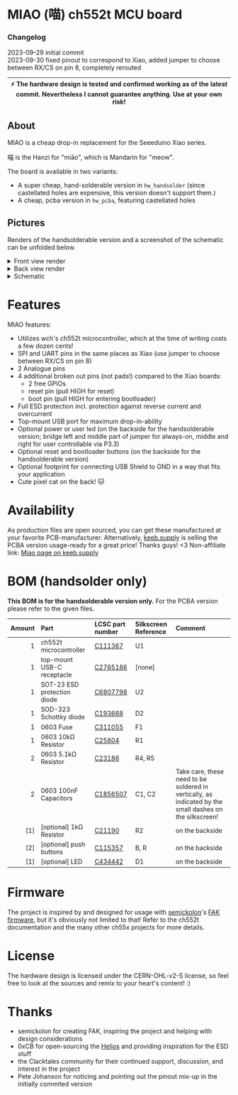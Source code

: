 # MIAO (喵) ch552t MCU board

### Changelog
2023-09-29 initial commit  
2023-09-30 fixed pinout to correspond to Xiao, added jumper to choose between RX/CS on pin 8, completely rerouted

| :zap: The hardware design is tested and confirmed working as of the latest commit. Nevertheless I cannot guarantee anything. **Use at your own risk!** |
|---|

## About
MIAO is a cheap drop-in replacement for the Seeeduino Xiao series.

喵 is the Hanzi for "miāo", which is Mandarin for "meow".

The board is available in two variants:
- A super cheap, hand-solderable version in `hw_handsolder` (since castellated holes are expensive, this version doesn't support them.)
- A cheap, pcba version in `hw_pcba`, featuring castellated holes

## Pictures
Renders of the handsolderable version and a screenshot of the schematic can be unfolded below.

<details>
<summary> Front view render </summary>

![miaofront](https://github.com/kilipan/miao/blob/main/img/miao_3d_front.png?raw=true)

</details>
<details>
<summary> Back view render </summary>

![miaoback](https://github.com/kilipan/miao/blob/main/img/miao_3d_back.png?raw=true)

</details>
<details>
<summary> Schematic </summary>

![miaoschematic](https://github.com/kilipan/miao/blob/main/img/miao_schematic.png?raw=true)

</details>

# Features
MIAO features:
- Utilizes wch's ch552t microcontroller, which at the time of writing costs a few dozen cents! 
- SPI and UART pins in the same places as Xiao (use jumper to choose between RX/CS on pin 8)
- 2 Analogue pins
- 4 additional broken out pins (not pads!) compared to the Xiao boards:
  - 2 free GPIOs
  - reset pin (pull HIGH for reset)
  - boot pin (pull HIGH for entering bootloader)
- Full ESD protection incl. protection against reverse current and overcurrent
- Top-mount USB port for maximum drop-in-ability
- Optional power or user led (on the backside for the handsolderable version; bridge left and middle part of jumper for always-on, middle and right for user controllable via P3.3)
- Optional reset and bootloader buttons (on the backside for the handsolderable version)
- Optional footprint for connecting USB Shield to GND in a way that fits your application
- Cute pixel cat on the back! 🐱

# Availability
As production files are open sourced, you can get these manufactured at your favorite PCB-manufacturer. Alternatively, [keeb.supply](https://keeb.supply/) is selling the PCBA version usage-ready for a great price! Thanks guys! <3
Non-affiliate link: [Miao page on keeb.supply](https://keeb.supply/products/miao)

# BOM (handsolder only)
**This BOM is for the handsolderable version only.** For the PCBA version please refer to the given files.

| Amount | Part | LCSC part number | Silkscreen Reference | Comment |
|-------:|:-----|:-----------------|:---------------------|:--------|
|      1 | ch552t microcontroller | [C111367](https://www.lcsc.com/product-detail/USB-ICs_WCH-Jiangsu-Qin-Heng-CH552T_C111367.html) | U1 | |
|      1 | top-mount USB-C receptacle | [C2765186](https://www.lcsc.com/product-detail/_SHOU-HAN-_C2765186.html) | [none] | |
|      1 | SOT-23 ESD protection diode | [C6807798](https://www.lcsc.com/product-detail/_FUXINSEMI-_C6807798.html) | U2 | |
|      1 | SOD-323 Schottky diode | [C193668](https://www.lcsc.com/product-detail/_Nexperia-_C193668.html) | D2 | |
|      1 | 0603 Fuse | [C311055](https://www.lcsc.com/product-detail/_AEM-_C311055.html) | F1 | |
|      1 | 0603 10kΩ Resistor | [C25804](https://www.lcsc.com/product-detail/_UNI-ROYAL-Uniroyal-Elec-_C25804.html) | R1 | |
|      2 | 0603 5.1kΩ Resistor | [C23186](https://www.lcsc.com/product-detail/_UNI-ROYAL-Uniroyal-Elec-_C23186.html) | R4, R5 | |
|      2 | 0603 100nF Capacitors | [C1856507](https://www.lcsc.com/product-detail/C1856507.html) | C1, C2 | Take care, these need to be soldered in vertically, as indicated by the small dashes on the silkscreen! |
|    [1] | [optional] 1kΩ Resistor | [C21190](https://www.lcsc.com/product-detail/_UNI-ROYAL-Uniroyal-Elec-_C21190.html) | R2 | on the backside |
|    [2] | [optional] push buttons | [C115357](https://www.lcsc.com/product-detail/_ALPSALPINE-_C115357.html) | B, R | on the backside |
|    [1] | [optional] LED | [C434442](https://www.lcsc.com/product-detail/_Yongyu-Photoelectric-_C434442.html) | D1 | on the backside |

# Firmware
The project is inspired by and designed for usage with
[semickolon](https://github.com/semickolon/)'s
[FAK firmware](https://github.com/semickolon/fak/), but it's obviously not
limited to that! Refer to the ch552t documentation and the many other ch55x
projects for more details.

# License
The hardware design is licensed under the CERN-OHL-v2-S license, so feel free
to look at the sources and remix to your heart's content! :)

# Thanks
- semickolon for creating FAK, inspiring the project and helping with design considerations
- 0xCB for open-sourcing the [Helios](https://github.com/0xCB-dev/0xCB-Helios/) and providing inspiration for the ESD stuff
- the Clacktales community for their continued support, discussion, and interest in the project
- Pete Johanson for noticing and pointing out the pinout mix-up in the initially commited version
